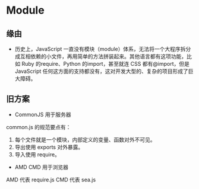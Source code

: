 # Module

## 缘由

- 历史上，JavaScript 一直没有模块（module）体系，无法将一个大程序拆分成互相依赖的小文件，再用简单的方法拼装起来。其他语言都有这项功能，比如 Ruby 的require、Python 的import，甚至就连 CSS 都有@import，但是 JavaScript 任何这方面的支持都没有，这对开发大型的、复杂的项目形成了巨大障碍。

## 旧方案

- CommonJS 用于服务器

common.js 的规范要点有：
1. 每个文件就是一个模块，内部定义的变量、函数对外不可见。
2. 导出使用 exports 对外暴露。
3. 导入使用 require。

- AMD CMD 用于浏览器

AMD 代表 require.js CMD 代表 sea.js
